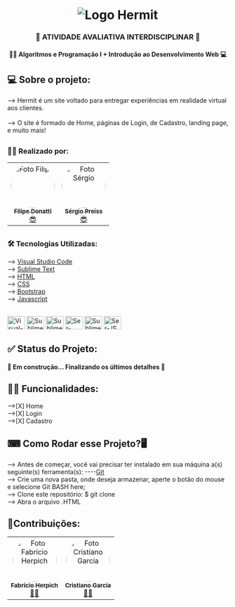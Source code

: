 <div>
    <h1 align="center">
        <img src="https://www.ifsc.edu.br/image/layout_set_logo?img_id=1359620&t=1635515970476" alt="Logo Hermit">
    </h1>
</div>

<div>  
    <h3 align="center"> 
	   📝 ATIVIDADE AVALIATIVA INTERDISCIPLINAR 📝
    </h3>
</div>

<div>  
    <h4 align="center"> 
	  👨‍💻 Algoritmos e Programação I + Introdução ao Desenvolvimento Web 💻
    </h4>
</div>

## 💻 Sobre o projeto:

--> Hermit é um site voltado para entregar experiências em realidade virtual aos clientes.
<br>
<br>
--> O site é formado de Home, páginas de Login, de Cadastro, landing page, e muito mais!
##

### 🙅‍♂️ Realizado por:
<div align="center">
	<table>
	  <tr>
	    <td align="center"><a href="https://github.com/filipedonatti/"><img style="border-radius: 50%;" src="https://avatars.githubusercontent.com/u/79519259?v=4" width="100px;" alt="Foto Filipe"/><br /><sub><b>Filipe Donatti</b></sub></a><br /><a href="https://github.com/filipedonatti/" title="Filipe Donatti">😎</a></td>
	    <td align="center"><a href="https://github.com/sergiohsp"><img style="border-radius: 50%;" src="https://avatars.githubusercontent.com/u/90715321?v=4" width="100px;" alt="Foto Sérgio"/><br /><sub><b>Sérgio Preiss</b></sub></a><br /><a href="https://github.com/sergiohsp" title="Sérgio Henrique">😎</a></td>
	  </tr>
	</table>
</div>

##

### 🛠 Tecnologias Utilizadas:

--> <a href="https://visualstudio.microsoft.com/pt-br/downloads/">Visual Studio Code</a>
<br>
--> <a href="https://www.sublimetext.com/">Sublime Text</a>
<br>
--> <a href="https://developer.mozilla.org/pt-BR/docs/Web/HTML">HTML</a>
<br>
--> <a href="https://developer.mozilla.org/pt-BR/docs/Web/CSS">CSS</a>
<br>
--> <a href="https://getbootstrap.com/">Bootstrap</a>
<br>
--> <a href="https://developer.mozilla.org/pt-BR/docs/Web/JavaScript">Javascript</a>
<br>

<div style="display: inline_block"><br>
  <img align=center" alt="Visual-Icon" height="30" width="40" src="https://cdn.jsdelivr.net/gh/devicons/devicon/icons/visualstudio/visualstudio-plain.svg">
  <img align=center" alt="Sublime-Icon" height="30" width="40" src="https://cdn.worldvectorlogo.com/logos/sublime-text.svg">
  <img align=center" alt="Sublime-Icon" height="30" width="40" src="https://cdn.jsdelivr.net/gh/devicons/devicon/icons/html5/html5-original.svg">
  <img align=center" alt="Ser-CSS" height="30" width="40" src="https://cdn.jsdelivr.net/gh/devicons/devicon/icons/css3/css3-original.svg">
  <img align=center" alt="Sublime-Icon" height="30" width="40" src="https://cdn.jsdelivr.net/gh/devicons/devicon/icons/bootstrap/bootstrap-original.svg">		 
  <img align=center" alt="Ser-JS" height="30" width="40" src="https://cdn.jsdelivr.net/gh/devicons/devicon/icons/javascript/javascript-original.svg">
</div>

##


## ✅ Status do Projeto:

<h4> 
	🚧  Em construção... Finalizando os últimos detalhes 🚧
</h4>

##

## 🧙‍♂️ Funcionalidades:

-->[X] Home
<br>
-->[X] Login
<br>
-->[X] Cadastro
<br>

## ⌨ Como Rodar esse Projeto?🖥

--> Antes de começar, você vai precisar ter instalado em sua máquina a(s) seguinte(s) ferramenta(s):
----<a href="https://git-scm.com">Git</a>
<br>
--> Crie uma nova pasta, onde deseja armazenar, aperte o botão do mouse e selecione Git BASH here;
<br>
--> Clone este repositório:
$ git clone 
<br>
--> Abra o arquivo .HTML

## 🦾Contribuições:
<table>
  <tr>
    <td align="center"><a href="https://github.com/herpich"><img style="border-radius: 50%;" src="https://avatars.githubusercontent.com/u/12677450?v=4" width="100px;" alt="Foto Fabrício Herpich"/><br /><sub><b>Fabrício Herpich</b></sub></a><br /><a href="https://github.com/herpich" title="Prof. Fabrício">🙋‍♂️</a></td>
    <td align="center"><a href="https://github.com/cristianomg10"><img style="border-radius: 50%;" src="https://avatars.githubusercontent.com/u/3828007?v=4" width="100px;" alt="Foto Cristiano Garcia"/><br /><sub><b>Cristiano Garcia</b></sub></a><br /><a href="https://github.com/cristianomg10" title="Prof. Cristiano">🙋‍♂️</a></td>
  </tr>
</table>

##
